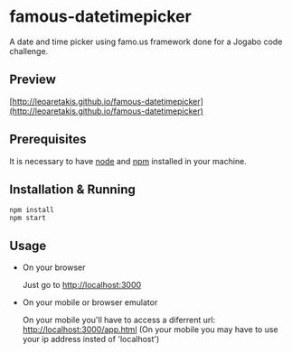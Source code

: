 famous-datetimepicker
=====================

A date and time picker using famo.us framework done for a Jogabo code challenge.

Preview
------------
[http://leoaretakis.github.io/famous-datetimepicker](http://leoaretakis.github.io/famous-datetimepicker)


Prerequisites
------------

It is necessary to have [node](http://nodejs.org) and [npm](https://www.npmjs.org) installed in your machine.


Installation & Running
------------

```
npm install
npm start
```

Usage
------------

* On your browser

    Just go to [http://localhost:3000](http://localhost:3000)



* On your mobile or browser emulator

    On your mobile you'll have to access a diferrent url: [http://localhost:3000/app.html](http://localhost:3000/app.html)
    (On your mobile you may have to use your ip address insted of 'localhost')
